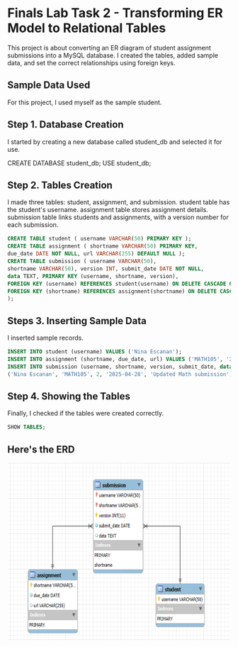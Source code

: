 # Finals Lab Task 2 - Transforming ER Model to Relational Tables #

This project is about converting an ER diagram of student assignment submissions into a MySQL database.
I created the tables, added sample data, and set the correct relationships using foreign keys.

## Sample Data Used ##
For this project, I used myself as the sample student.


## Step 1. Database Creation ##
I started by creating a new database called student_db and selected it for use.

CREATE DATABASE student_db; USE student_db; 

## Step 2. Tables Creation ## 
I made three tables: student, assignment, and submission.
student table has the student's username.
assignment table stores assignment details.
submission table links students and assignments, with a version number for each submission.
```sql
CREATE TABLE student ( username VARCHAR(50) PRIMARY KEY ); 
CREATE TABLE assignment ( shortname VARCHAR(50) PRIMARY KEY,
due_date DATE NOT NULL, url VARCHAR(255) DEFAULT NULL ); 
CREATE TABLE submission ( username VARCHAR(50), 
shortname VARCHAR(50), version INT, submit_date DATE NOT NULL, 
data TEXT, PRIMARY KEY (username, shortname, version), 
FOREIGN KEY (username) REFERENCES student(username) ON DELETE CASCADE ON UPDATE CASCADE,
FOREIGN KEY (shortname) REFERENCES assignment(shortname) ON DELETE CASCADE ON UPDATE CASCADE
); 
```
## Steps 3.  Inserting Sample Data ## 

I inserted sample records.

```sql
INSERT INTO student (username) VALUES ('Nina Escanan');
INSERT INTO assignment (shortname, due_date, url) VALUES ('MATH105', '2025-04-28', 'http://assignments.com/math105'), ('ENG102', '2025-05-10', 'http://assignments.com/eng102');
INSERT INTO submission (username, shortname, version, submit_date, data) VALUES ('Nina Escanan', 'MATH105', 1, '2025-04-27', 'First submission for Math'), 
('Nina Escanan', 'MATH105', 2, '2025-04-28', 'Updated Math submission'), ('Nina Escanan', 'ENG102', 1, '2025-05-09', 'English essay submission'); 
```
## Step 4. Showing the Tables ## 

Finally, I checked if the tables were created correctly.
```sql
SHOW TABLES;
```



## Here's the ERD ## 

 <img src="https://github.com/ninabel2005/Escanan/blob/main/Final%20Task%202/files2/image%20(1).png" alt="Alt Text" width="800" height="400"> 
